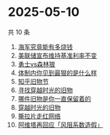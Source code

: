 # 2025-05-10

共 10 条

<!-- BEGIN -->
<!-- 最后更新时间 Sat May 10 2025 00:15:53 GMT+0800 (China Standard Time) -->

1. [海军究竟能有多烧钱](https://www.zhihu.com/search?q=海军究竟能有多烧钱)
1. [美联储宣布维持基准利率不变](https://www.zhihu.com/search?q=美联储宣布维持基准利率不变)
1. [勇士vs森林狼](https://www.zhihu.com/search?q=勇士vs森林狼)
1. [体制内你见到最狠的是什么样](https://www.zhihu.com/search?q=体制内你见到最狠的是什么样)
1. [知乎旧物节](https://www.zhihu.com/search?q=知乎旧物节)
1. [寻找穿越时光的旧物](https://www.zhihu.com/search?q=寻找穿越时光的旧物)
1. [哪件旧物是你一直保留着的](https://www.zhihu.com/search?q=哪件旧物是你一直保留着的)
1. [穿越时光的旧物](https://www.zhihu.com/search?q=穿越时光的旧物)
1. [撕拉片走红网络](https://www.zhihu.com/search?q=撕拉片走红网络)
1. [阿维塔再回应「风阻系数造假」](https://www.zhihu.com/search?q=阿维塔再回应「风阻系数造假」)

<!-- END -->
